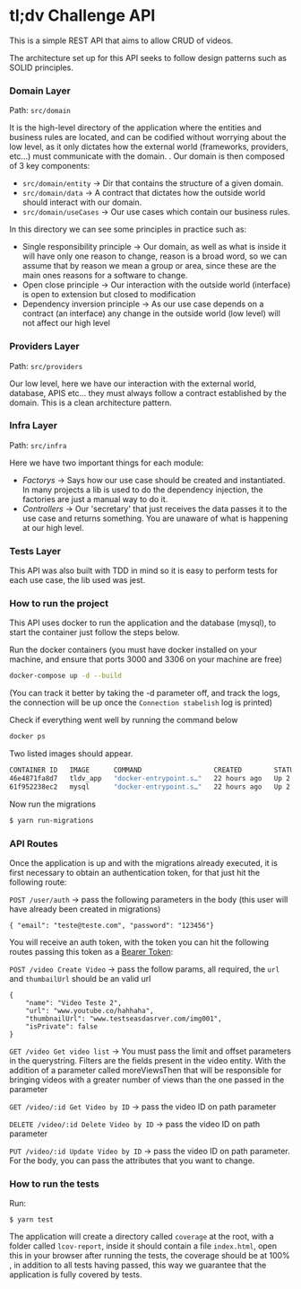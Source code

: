 # tl;dv Challenge API

This is a simple REST API that aims to allow CRUD of videos.

The architecture set up for this API seeks to follow design patterns such as SOLID principles.

### Domain Layer

Path: `src/domain`

It is the high-level directory of the application where the entities and business rules are located, and can be codified without worrying about the low level, as it only dictates how the external world (frameworks, providers, etc...) must communicate with the domain. . Our domain is then composed of 3 key components:
- `src/domain/entity` -> Dir that contains the structure of a given domain.
- `src/domain/data` -> A contract that dictates how the outside world should interact with our domain.
- `src/domain/useCases` -> Our use cases which contain our business rules.

In this directory we can see some principles in practice such as:
- Single responsibility principle -> Our domain, as well as what is inside it will have only one reason to change, reason is a broad word, so we can assume that by reason we mean a group or area, since these are the main ones reasons for a software to change.
- Open close principle -> Our interaction with the outside world (interface) is open to extension but closed to modification
- Dependency inversion principle -> As our use case depends on a contract (an interface) any change in the outside world (low level) will not affect our high level

### Providers Layer

Path: `src/providers`

Our low level, here we have our interaction with the external world, database, APIS etc... they must always follow a contract established by the domain. This is a clean architecture pattern.

### Infra Layer

Path: `src/infra`

Here we have two important things for each module:
- _Factorys_ -> Says how our use case should be created and instantiated. In many projects a lib is used to do the dependency injection, the factories are just a manual way to do it.
- _Controllers_ -> Our 'secretary' that just receives the data passes it to the use case and returns something. You are unaware of what is happening at our high level.

### Tests Layer

This API was also built with TDD in mind so it is easy to perform tests for each use case, the lib used was jest.

### How to run the project

This API uses docker to run the application and the database (mysql), to start the container just follow the steps below.

Run the docker containers (you must have docker installed on your machine, and ensure that ports 3000 and 3306 on your machine are free)
```sh
docker-compose up -d --build
```
(You can track it better by taking the -d parameter off, and track the logs, the connection will be up once the `Connection stabelish` log is printed)

Check if everything went well by running the command below
```sh
docker ps
```
Two listed images should appear.
```sh
CONTAINER ID   IMAGE      COMMAND                  CREATED        STATUS       PORTS                               NAMES
46e4871fa8d7   tldv_app   "docker-entrypoint.s…"   22 hours ago   Up 2 hours   0.0.0.0:3000->3000/tcp              app-tldv
61f952238ec2   mysql      "docker-entrypoint.s…"   22 hours ago   Up 2 hours   0.0.0.0:3306->3306/tcp, 33060/tcp   database-tldv
```

Now run the migrations
```sh
$ yarn run-migrations
```

### API Routes

Once the application is up and with the migrations already executed, it is first necessary to obtain an authentication token, for that just hit the following route:

`POST /user/auth` -> pass the following parameters in the body (this user will have already been created in migrations)

```ssh
{ "email": "teste@teste.com", "password": "123456"}
``` 


You will receive an auth token, with the token you can hit the following routes passing this token as a [Bearer Token](https://internationaltradeadministration.github.io/DevPortalMessages/IntroToNewAuthType.html#:~:text=If%20you're%20using%20Insomnia,in%20the%20%E2%80%9CPREFIX%E2%80%9D%20field.):

`POST /video Create Video` -> pass the follow params, all required, the `url` and `thumbailUrl` should be an valid url
```ssh
{
	"name": "Video Teste 2",
	"url": "www.youtube.co/hahhaha",
	"thumbnailUrl": "www.testseasdasrver.com/img001",
	"isPrivate": false
}
```

`GET /video Get video list` -> You must pass the limit and offset parameters in the querystring. Filters are the fields present in the video entity. With the addition of a parameter called moreViewsThen that will be responsible for bringing videos with a greater number of views than the one passed in the parameter

`GET /video/:id Get Video by ID` -> pass the video ID on path parameter

`DELETE /video/:id Delete Video by ID` -> pass the video ID on path parameter

`PUT /video/:id Update Video by ID` -> pass the video ID on path parameter. For the body, you can pass the attributes that you want to change.


### How to run the tests

Run:
```ssh
$ yarn test
```

The application will create a directory called `coverage` at the root, with a folder called `lcov-report`, inside it should contain a file `index.html`, open this in your browser after running the tests, the coverage should be at 100% , in addition to all tests having passed, this way we guarantee that the application is fully covered by tests.